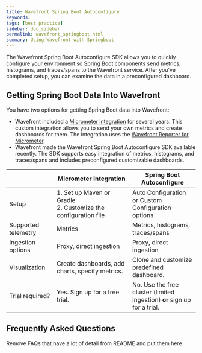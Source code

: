 ```yaml
---
title: Wavefront Spring Boot Autoconfigure
keywords:
tags: [best practice]
sidebar: doc_sidebar
permalink: wavefront_springboot.html
summary: Using Wavefront with Springboot
---
```


The Wavefront Spring Boot Autoconfigure SDK allows you to quickly configure your environment so Spring Boot components send metrics, histograms, and traces/spans to the Wavefront service. After you've completed setup, you can examine the data in a preconfigured dashboard.

## Getting Spring Boot Data Into Wavefront

You have two options for getting Spring Boot data into Wavefront:
* Wavefront included a [Micrometer integration](micrometer.html) for several years. This custom integration allows you to send your own metrics and create dashboards for them. The integration uses the [Wavefront Reporter for Micrometer](https://github.com/micrometer-metrics/micrometer).
* Wavefront made the Wavefront Spring Boot Autoconfigure SDK available recently. The SDK supports easy integration of metrics, histograms, and traces/spans and includes preconfigured customizable dashboards.

<table style="width: 100%;">
<tbody>
<thead>
<tr><th width="25%">&nbsp;</th><th width="40%">Micrometer Integration</th><th width="45%">Spring Boot Autoconfigure</th></tr>
</thead>
<tr>
<td>Setup</td>
<td>
1. Set up Maven or Gradle<br>
2. Customize the configuration file</td>
<td>Auto Configuration or Custom Configuration options</td>
</tr>
<tr>
<td>Supported telemetry</td>
<td>Metrics</td>
<td>Metrics, histograms, traces/spans</td>
</tr>
<tr>
<td>Ingestion options</td>
<td>Proxy, direct ingestion </td>
<td>Proxy, direct ingestion </td>
</tr>
<tr>
<td>Visualization</td>
<td>Create dashboards, add charts, specify metrics.  </td>
<td>Clone and customize predefined dashboard.</td>
</tr>
<tr>
<td>Trial required?</td>
<td>Yes. Sign up for a free trial.</td>
<td>No. Use the free cluster (limited ingestion) <strong>or</strong> sign up for a trial. </td>
</tr>

</tbody>
</table>

## Frequently Asked Questions

Remove FAQs that have a lot of detail from README and put them here
